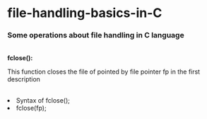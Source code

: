 # file-handling-basics-in-C
### Some operations about file handling in C language
<br>
<strong>fclose():</strong>
<br>
<p>This function closes the file of pointed by file pointer fp in the first description</p>
<br>
<lu>
	<li>Syntax of fclose();</li>
	<li>fclose(fp);</li>
</lu>	   	
